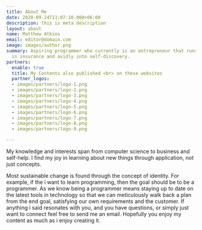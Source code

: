 ```yaml
---
title: About Me
date: 2020-09-24T11:07:10.000+06:00
description: this is meta description
layout: about
name: Matthew Atkins
email: editor@domain.com
image: images/author.png
summary: Aspiring programmer who currently is an entrepreneur that runs a business
  in insurance and avidly into self-discovery.
partners:
  enable: true
  title: My Contents also published <br> on these websites
  partner_logos:
  - images/partners/logo-1.png
  - images/partners/logo-2.png
  - images/partners/logo-3.png
  - images/partners/logo-4.png
  - images/partners/logo-5.png
  - images/partners/logo-6.png
  - images/partners/logo-7.png
  - images/partners/logo-8.png
  - images/partners/logo-9.png

---
```

My knowledge and interests span from computer science to business and self-help. I find my joy in learning about new things through application, not just concepts. 

Most sustainable change is found through the concept of identity. For example, if the i want to learn programming, then the goal should be to be a programmer. As we know being a programmer means staying up to date on the latest tools in technology so that we can meticulously walk back a plan from the end goal, satisfying our own requirements and the customer. If anything i said resonates with you, and you have questions, or simply just want to connect feel free to send me an email. Hopefully you enjoy my content as much as i enjoy creating it.